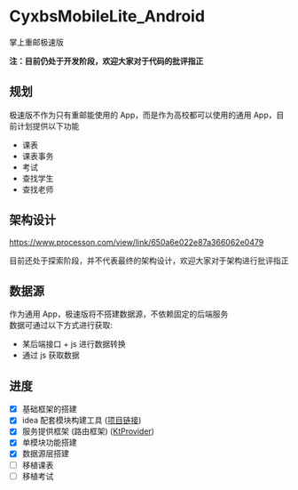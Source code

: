 # CyxbsMobileLite_Android
掌上重邮极速版

**注：目前仍处于开发阶段，欢迎大家对于代码的批评指正**

## 规划
极速版不作为只有重邮能使用的 App，而是作为高校都可以使用的通用 App，目前计划提供以下功能
- 课表
- 课表事务
- 考试
- 查找学生
- 查找老师

## 架构设计
https://www.processon.com/view/link/650a6e022e87a366062e0479

目前还处于探索阶段，并不代表最终的架构设计，欢迎大家对于架构进行批评指正

## 数据源
作为通用 App，极速版将不搭建数据源，不依赖固定的后端服务  
数据可通过以下方式进行获取: 
- 某后端接口 + js 进行数据转换
- 通过 js 获取数据

## 进度
- [x] 基础框架的搭建
- [x] idea 配套模块构建工具 ([项目链接](https://github.com/Cyxbs/CyxbsIdeaPlugin))
- [x] 服务提供框架 (路由框架) ([KtProvider](https://github.com/985892345/KtProvider))
- [x] 单模块功能搭建
- [x] 数据源层搭建
- [ ] 移植课表
- [ ] 移植考试
